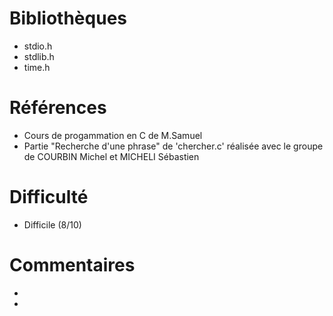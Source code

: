 # Bibliothèques
* stdio.h
* stdlib.h
* time.h

# Références
* Cours de progammation en C de M.Samuel
* Partie "Recherche d'une phrase" de 'chercher.c' réalisée avec le groupe de COURBIN Michel et MICHELI Sébastien

# Difficulté
* Difficile (8/10)

# Commentaires
* 
* 

